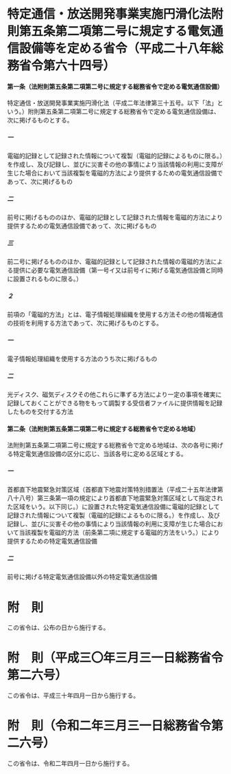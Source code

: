 # 特定通信・放送開発事業実施円滑化法附則第五条第二項第二号に規定する電気通信設備等を定める省令（平成二十八年総務省令第六十四号）
#### 第一条（法附則第五条第二項第二号に規定する総務省令で定める電気通信設備）
特定通信・放送開発事業実施円滑化法（平成二年法律第三十五号。以下「法」という。）附則第五条第二項第二号に規定する総務省令で定める電気通信設備は、次に掲げるものとする。
##### 一
電磁的記録として記録された情報について複製（電磁的記録によるものに限る。）を作成し、及び記録し、並びに災害その他の事情により当該情報の利用に支障が生じた場合において当該複製を電磁的方法により提供するための電気通信設備であって、次に掲げるもの
##### 二
前号に掲げるもののほか、電磁的記録として記録された情報を電磁的方法により提供するための電気通信設備であって、次に掲げるもの
##### 三
前二号に掲げるもののほか、電磁的記録として記録された情報の電磁的方法による提供に必要な電気通信設備（第一号イ又は前号イに掲げる電気通信設備と同時に設置されるものに限る。）
##### ２
前項の「電磁的方法」とは、電子情報処理組織を使用する方法その他の情報通信の技術を利用する方法であって、次に掲げるものとする。
##### 一
電子情報処理組織を使用する方法のうち次に掲げるもの
##### 二
光ディスク、磁気ディスクその他これらに準ずる方法により一定の事項を確実に記録しておくことができる物をもって調製する受信者ファイルに提供情報を記録したものを交付する方法
#### 第二条（法附則第五条第二項第二号に規定する総務省令で定める地域）
法附則第五条第二項第二号に規定する総務省令で定める地域は、次の各号に掲げる特定電気通信設備の区分に応じ、当該各号に定める区域とする。
##### 一
首都直下地震緊急対策区域（首都直下地震対策特別措置法（平成二十五年法律第八十八号）第三条第一項の規定により首都直下地震緊急対策区域として指定された区域をいう。以下同じ。）に設置された特定電気通信設備に電磁的記録として記録された情報について複製（電磁的記録によるものに限る。）を作成し、及び記録し、並びに災害その他の事情により当該情報の利用に支障が生じた場合において当該複製を電磁的方法（前条第二項に規定する電磁的方法をいう。）により提供するための特定電気通信設備
##### 二
前号に掲げる特定電気通信設備以外の特定電気通信設備
# 附　則
この省令は、公布の日から施行する。
# 附　則（平成三〇年三月三一日総務省令第二六号）
この省令は、平成三十年四月一日から施行する。
# 附　則（令和二年三月三一日総務省令第二六号）
この省令は、令和二年四月一日から施行する。
